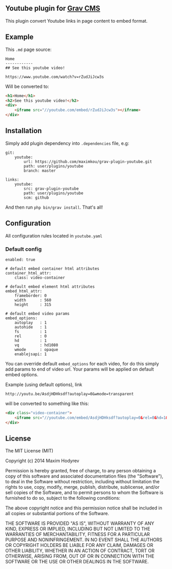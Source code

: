 Youtube plugin for [Grav CMS](http://getgrav.org)
-------------------------------------------------

This plugin convert Youtube links in page content to embed format.

## Example

This `.md` page source:
```
Home
------------
## See this youtube video!

https://www.youtube.com/watch?v=rZudJiJcw3s

```
Will be converted to:
```html
<h1>Home</h1>
<h2>See this youtube video!</h2>
<div>
	<iframe src="//youtube.com/embed/rZudJiJcw3s"></iframe>
</div>
```


## Installation
Simply add plugin dependency into `.dependencies` file, e.g:
```
git:
    youtube:
        url: https://github.com/maximkou/grav-plugin-youtube.git
        path: user/plugins/youtube
        branch: master

links:
    youtube:
        src: grav-plugin-youtube
        path: user/plugins/youtube
        scm: github
```

And then run `php bin/grav install`. That's all!

## Configuration

All configuration rules located in `youtube.yaml`

### Default config

```
enabled: true

# default embed container html attributes
container_html_attr:
    class: video-container

# default embed element html attributes
embed_html_attr:
    frameborder: 0
    width      : 560
    height     : 315

# default embed video params
embed_options:
    autoplay   : 1
    autohide   : 1
    fs         : 1
    rel        : 0
    hd         : 1
    vq         : hd1080
    wmode      : opaque
    enablejsapi: 1

```

You can override default `embed_options` for each video, for do this simply add params to end of video url. Your params will be applied on default embed options.

Example (using default options), link 
```
http://youtu.be/AsdjHDHksdf?autoplay=0&wmode=transparent
```
will be converted to something like this:

```html
<div class="video-container">
	<iframe src="//youtube.com/embed/AsdjHDHksdf?autoplay=0&rel=0&hd=1&vq=hd1080&wmode=transparent"></iframe>
</div>
```

## License
The MIT License (MIT)

Copyright (c) 2014 Maxim Hodyrev

Permission is hereby granted, free of charge, to any person obtaining a copy
of this software and associated documentation files (the "Software"), to deal
in the Software without restriction, including without limitation the rights
to use, copy, modify, merge, publish, distribute, sublicense, and/or sell
copies of the Software, and to permit persons to whom the Software is
furnished to do so, subject to the following conditions:

The above copyright notice and this permission notice shall be included in all
copies or substantial portions of the Software.

THE SOFTWARE IS PROVIDED "AS IS", WITHOUT WARRANTY OF ANY KIND, EXPRESS OR
IMPLIED, INCLUDING BUT NOT LIMITED TO THE WARRANTIES OF MERCHANTABILITY,
FITNESS FOR A PARTICULAR PURPOSE AND NONINFRINGEMENT. IN NO EVENT SHALL THE
AUTHORS OR COPYRIGHT HOLDERS BE LIABLE FOR ANY CLAIM, DAMAGES OR OTHER
LIABILITY, WHETHER IN AN ACTION OF CONTRACT, TORT OR OTHERWISE, ARISING FROM,
OUT OF OR IN CONNECTION WITH THE SOFTWARE OR THE USE OR OTHER DEALINGS IN THE
SOFTWARE.
